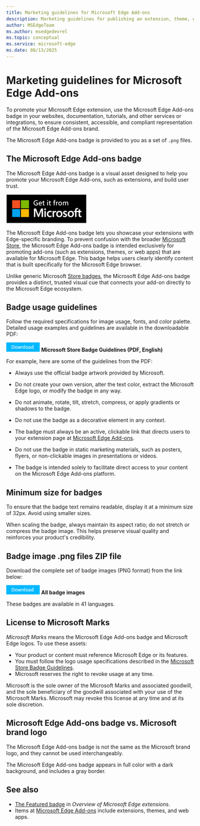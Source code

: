 ```yaml
---
title: Marketing guidelines for Microsoft Edge Add-ons
description: Marketing guidelines for publishing an extension, theme, or web app, such as using badges, at Microsoft Edge Add-ons.
author: MSEdgeTeam
ms.author: msedgedevrel
ms.topic: conceptual
ms.service: microsoft-edge
ms.date: 08/13/2025
---
```

# Marketing guidelines for Microsoft Edge Add-ons
<!-- https://learn.microsoft.com/windows/apps/publish/app-marketing-guidelines -->
<!-- focus concretely on "badge", though potentially can broaden later to cover add'l assets; at that time, can use more abstract umbrella wording -->

<!-- lexicon:
Microsoft Edge Add-ons - mainly means the site
Edge Add-ons - short form not currently used

Microsoft Edge Add-ons badge
Edge Add-ons badge - short form not currently used
-->

To promote your Microsoft Edge extension, use the Microsoft Edge Add-ons badge in your websites, documentation, tutorials, and other services or integrations, to ensure consistent, accessible, and compliant representation of the Microsoft Edge Add-ons brand.

The Microsoft Edge Add-ons badge is provided to you as a set of `.png` files.


<!-- ====================================================================== -->
## The Microsoft Edge Add-ons badge
<!-- https://learn.microsoft.com/windows/apps/publish/app-marketing-guidelines#store-badges -->

The Microsoft Edge Add-ons badge is a visual asset designed to help you promote your Microsoft Edge Add-ons, such as extensions, and build user trust.

![The Microsoft Edge Add-ons badge](./marketing-guidelines-images/microsoft-edge-add-ons-badge.png)

The Microsoft Edge Add-ons badge lets you showcase your extensions with Edge-specific branding.  To prevent confusion with the broader [Microsoft Store](https://apps.microsoft.com), the Microsoft Edge Add-ons badge is intended exclusively for promoting add-ons (such as extensions, themes, or web apps) that are available for Microsoft Edge.  This badge helps users clearly identify content that is built specifically for the Microsoft Edge browser.

Unlike generic Microsoft [Store badges](/windows/apps/publish/app-marketing-guidelines#store-badges), the Microsoft Edge Add-ons badge provides a distinct, trusted visual cue that connects your add-on directly to the Microsoft Edge ecosystem.


<!-- ====================================================================== -->
## Badge usage guidelines

Follow the required specifications for image usage, fonts, and color palette.  Detailed usage examples and guidelines are available in the downloadable PDF:

[![Download button](./marketing-guidelines-images/download-button.png)](https://download.microsoft.com/download/0/7/D/07DF43D4-B1A8-4D38-BC02-4903BB36CEE8/Microsoft_Store_Badge_Guidelines.pdf) **Microsoft Store Badge Guidelines (PDF, English)**

For example, here are some of the guidelines from the PDF:<!-- todo: review that statement -->

* Always use the official badge artwork provided by Microsoft.

* Do not create your own version, alter the text color, extract the Microsoft Edge logo, or modify the badge in any way.

* Do not animate, rotate, tilt, stretch, compress, or apply gradients or shadows to the badge.

* Do not use the badge as a decorative element in any context.

* The badge must always be an active, clickable link that directs users to your extension page at [Microsoft Edge Add-ons](https://microsoftedge.microsoft.com/addons/).

* Do not use the badge in static marketing materials, such as posters, flyers, or non-clickable images in presentations or videos.

* The badge is intended solely to facilitate direct access to your content on the Microsoft Edge Add-ons platform.


<!-- ====================================================================== -->
## Minimum size for badges

To ensure that the badge text remains readable, display it at a minimum size of 32px.  Avoid using smaller sizes.

When scaling the badge, always maintain its aspect ratio; do not stretch or compress the badge image.  This helps preserve visual quality and reinforces your product's credibility.


<!-- ====================================================================== -->
## Badge image .png files ZIP file

Download the complete set of badge images (PNG format) from the link below:

<!-- todo: upload .zip to download.microsoft.com (www.microsoft.com/download), or https://github.com/microsoft/MicrosoftEdge-Extensions/pull/365 -->
[![Download button](./marketing-guidelines-images/download-button.png)](https://github.com/microsoft/MicrosoftEdge-Extensions/blob/main/assets/microsoft-edge-add-ons-badges.zip)<!-- todo: 404 --> **All badge images**

These badges are available in 41 languages.


<!-- ====================================================================== -->
## License to Microsoft Marks
<!-- https://learn.microsoft.com/windows/apps/publish/app-marketing-guidelines#license-to-microsoft-marks -->

_Microsoft Marks_ means the Microsoft Edge Add-ons badge and Microsoft Edge logos.  To use these assets:
* Your product or content must reference Microsoft Edge or its features.
* You must follow the logo usage specifications described in the [Microsoft Store Badge Guidelines](https://download.microsoft.com/download/0/7/D/07DF43D4-B1A8-4D38-BC02-4903BB36CEE8/Microsoft_Store_Badge_Guidelines.pdf).
* Microsoft reserves the right to revoke usage at any time.

Microsoft is the sole owner of the Microsoft Marks and associated goodwill, and the sole beneficiary of the goodwill associated with your use of the Microsoft Marks.  Microsoft may revoke this license at any time and at its sole discretion.


<!-- ====================================================================== -->
## Microsoft Edge Add-ons badge vs. Microsoft brand logo

The Microsoft Edge Add-ons badge is not the same as the Microsoft brand logo, and they cannot be used interchangeably.

The Microsoft Edge Add-ons badge appears in full color with a dark background, and includes a gray border.


<!-- ====================================================================== -->
## See also

* [The Featured badge](../index.md#the-featured-badge) in _Overview of Microsoft Edge extensions_.
* Items at [Microsoft Edge Add-ons](https://microsoftedge.microsoft.com/addons/) include extensions, themes, and web apps.
